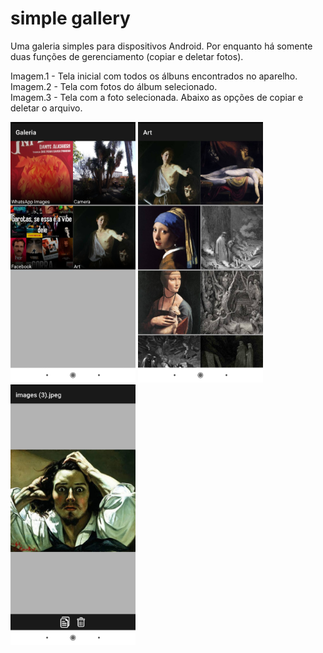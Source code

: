 # simple gallery

<a>Uma galeria simples para dispositivos Android. Por enquanto há somente duas funções de gerenciamento (copiar e deletar fotos).</a>

<a>Imagem.1 - Tela inicial com todos os álbuns encontrados no aparelho.</a> <br>
<a>Imagem.2 - Tela com fotos do álbum selecionado.</a> <br>
<a>Imagem.3 - Tela com a foto selecionada. Abaixo as opções de copiar e deletar o arquivo.</a> <br>

<p float="left">
  <img src="./docs/Albums.jpg" width="200" />
  <img src="./docs/SelectedAlbum.jpg" width="200" />
  <img src="./docs/FullPhoto.jpg" width="200" />
</p>
